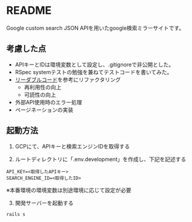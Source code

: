# README

Google custom search JSON APIを用いたgoogle検索ミラーサイトです。

## 考慮した点
  * APIキーとIDは環境変数として設定し、.gitignoreで非公開とした。
  * RSpec systemテストの勉強を兼ねてテストコードを書いてみた。
  * [リーダブルコード](https://www.amazon.co.jp/-/en/Dustin-Boswell/dp/4873115655/ref=sr_1_1?adgrpid=104990511112&gclid=CjwKCAiAxJSPBhAoEiwAeO_fP4T0k-boc1q_mipiXNcI3LBqzzhQa2dFwUOtS_-OnAY4IbB9BKWhThoC9w0QAvD_BwE&hvadid=553910598712&hvdev=c&hvlocphy=1009337&hvnetw=g&hvqmt=e&hvrand=2104776009788796319&hvtargid=kwd-334758528225&hydadcr=27298_14478913&jp-ad-ap=0&keywords=%E3%83%AA%E3%83%BC%E3%83%80%E3%83%96%E3%83%AB%E3%82%B3%E3%83%BC%E3%83%89&qid=1642432123&sr=8-1)を参考にリファクタリング
    * 再利用性の向上
    * 可読性の向上
  * 外部API使用時のエラー処理
  * ページネーションの実装



## 起動方法
1. GCPにて、APIキーと検索エンジンIDを取得する

2. ルートディレクトリに「.env.development」を作成し、下記を記述する
```.env.development
API_KEY=<取得したAPIキー>
SEARCH_ENGINE_ID=<取得したID>
```
  ※本番環境の環境変数は別途環境に応じて設定が必要

3. 開発サーバーを起動する
```
rails s
```
